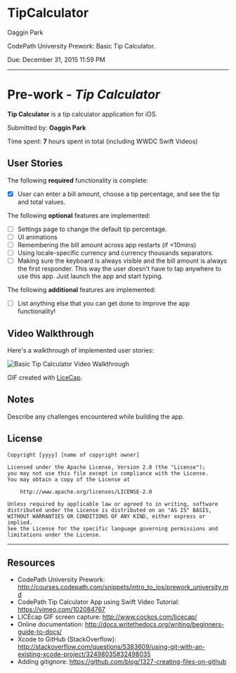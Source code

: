 # TipCalculator
Oaggin Park

CodePath University Prework: Basic Tip Calculator.

Due: December 31, 2015 11:59 PM


---------
# Pre-work - *Tip Calculator*

**Tip Calculator** is a tip calculator application for iOS.

Submitted by: **Oaggin Park**

Time spent: **7** hours spent in total (including WWDC Swift Videos)

## User Stories

The following **required** functionality is complete:
* [x] User can enter a bill amount, choose a tip percentage, and see the tip and total values.

The following **optional** features are implemented:
* [ ] Settings page to change the default tip percentage.
* [ ] UI animations
* [ ] Remembering the bill amount across app restarts (if <10mins)
* [ ] Using locale-specific currency and currency thousands separators.
* [ ] Making sure the keyboard is always visible and the bill amount is always the first responder. This way the user doesn't have to tap anywhere to use this app. Just launch the app and start typing.

The following **additional** features are implemented:

- [ ] List anything else that you can get done to improve the app functionality!

## Video Walkthrough 

Here's a walkthrough of implemented user stories:

<img src='http://i.imgur.com/ZImvHu0.gif?2' title='Basic Tip Calculator Video Walkthrough' width='' alt='Basic Tip Calculator Video Walkthrough' />

GIF created with [LiceCap](http://www.cockos.com/licecap/).

## Notes

Describe any challenges encountered while building the app.

## License

    Copyright [yyyy] [name of copyright owner]

    Licensed under the Apache License, Version 2.0 (the "License");
    you may not use this file except in compliance with the License.
    You may obtain a copy of the License at

        http://www.apache.org/licenses/LICENSE-2.0

    Unless required by applicable law or agreed to in writing, software
    distributed under the License is distributed on an "AS IS" BASIS,
    WITHOUT WARRANTIES OR CONDITIONS OF ANY KIND, either express or implied.
    See the License for the specific language governing permissions and
    limitations under the License.
---------





Resources
---------
* CodePath University Prework: http://courses.codepath.com/snippets/intro_to_ios/prework_university.md
* CodePath Tip Calculator App using Swift Video Tutorial: https://vimeo.com/102084767
* LICEcap GIF screen capture: http://www.cockos.com/licecap/
* Online documentation: http://docs.writethedocs.org/writing/beginners-guide-to-docs/
* Xcode to GitHub (StackOverflow): http://stackoverflow.com/questions/5383609/using-git-with-an-existing-xcode-project/32498035#32498035
* Adding gitignore: https://github.com/blog/1327-creating-files-on-github

